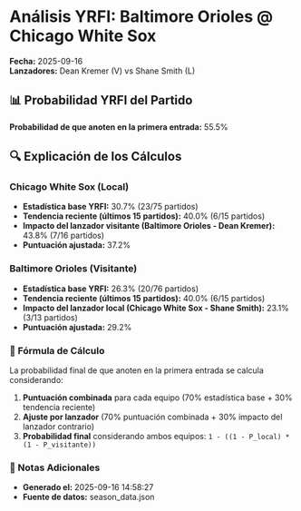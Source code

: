 # Análisis YRFI: Baltimore Orioles @ Chicago White Sox

**Fecha:** 2025-09-16  
**Lanzadores:** Dean Kremer (V) vs Shane Smith (L)

## 📊 Probabilidad YRFI del Partido

**Probabilidad de que anoten en la primera entrada:** 55.5%

## 🔍 Explicación de los Cálculos

### Chicago White Sox (Local)
- **Estadística base YRFI:** 30.7% (23/75 partidos)
- **Tendencia reciente (últimos 15 partidos):** 40.0% (6/15 partidos)
- **Impacto del lanzador visitante (Baltimore Orioles - Dean Kremer):** 43.8% (7/16 partidos)
- **Puntuación ajustada:** 37.2%

### Baltimore Orioles (Visitante)
- **Estadística base YRFI:** 26.3% (20/76 partidos)
- **Tendencia reciente (últimos 15 partidos):** 40.0% (6/15 partidos)
- **Impacto del lanzador local (Chicago White Sox - Shane Smith):** 23.1% (3/13 partidos)
- **Puntuación ajustada:** 29.2%

### 📝 Fórmula de Cálculo

La probabilidad final de que anoten en la primera entrada se calcula considerando:
1. **Puntuación combinada** para cada equipo (70% estadística base + 30% tendencia reciente)
2. **Ajuste por lanzador** (70% puntuación combinada + 30% impacto del lanzador contrario)
3. **Probabilidad final** considerando ambos equipos: `1 - ((1 - P_local) * (1 - P_visitante))`

### 📌 Notas Adicionales

- **Generado el:** 2025-09-16 14:58:27
- **Fuente de datos:** season_data.json
